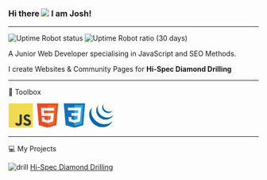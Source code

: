### Hi there <img src="https://raw.githubusercontent.com/MartinHeinz/MartinHeinz/master/wave.gif" width="30px">  I am Josh!

---


![Uptime Robot status](https://img.shields.io/uptimerobot/status/m789613149-1f49530a6a35579c4ced9d67) ![Uptime Robot ratio (30 days)](https://img.shields.io/uptimerobot/ratio/m789613149-1f49530a6a35579c4ced9d67)


A Junior Web Developer specialising in JavaScript and SEO Methods.

I create Websites & Community Pages for **Hi-Spec Diamond Drilling**


---

🧰 Toolbox

<img src="https://raw.githubusercontent.com/devicons/devicon/master/icons/javascript/javascript-original.svg" alt="JavaScript Logo" width="50px"> <img src="https://raw.githubusercontent.com/devicons/devicon/2ae2a900d2f041da66e950e4d48052658d850630/icons/html5/html5-original.svg" alt="HTML5 Logo" width="50px"> <img src="https://raw.githubusercontent.com/devicons/devicon/2ae2a900d2f041da66e950e4d48052658d850630/icons/css3/css3-original.svg" alt="CSS3 Logo" width="50px"> <img src="https://raw.githubusercontent.com/devicons/devicon/2ae2a900d2f041da66e950e4d48052658d850630/icons/jquery/jquery-original.svg" alt="JQuery Logo" width="50px">


---


💻 My Projects

<img src="https://user-images.githubusercontent.com/42446797/139859024-da8a2aeb-1026-40ff-917c-ffbea6432798.png" alt="drill" width="50px"> <a href="https://hi-specdd.co.uk">Hi-Spec Diamond Drilling</a>


